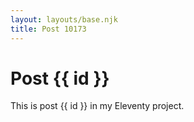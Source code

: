 ```yaml
---
layout: layouts/base.njk
title: Post 10173
---
```


# Post {{ id }}

This is post {{ id }} in my Eleventy project.
